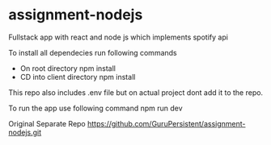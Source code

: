 # assignment-nodejs
Fullstack app with react and node js which implements spotify api

To install all dependecies run following commands
* On root directory
npm install
* CD into client directory
npm install

This repo also includes .env file but on actual project dont add it to the repo.

To run the app use following command
npm run dev

Original Separate Repo
https://github.com/GuruPersistent/assignment-nodejs.git